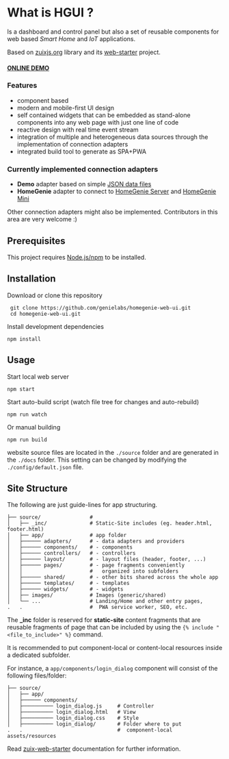 # What is HGUI ?

Is a dashboard and control panel but also a set of reusable
components for web based *Smart Home* and *IoT* applications.

Based on [zuixjs.org](https://zuixjs.org) library and its
[web-starter](https://github.com/zuixjs/zuix-web-starter) project.

#### **[ONLINE DEMO](https://genielabs.github.io/homegenie-web-ui)**

### Features

- component based
- modern and mobile-first UI design
- self contained widgets that can be embedded as stand-alone
components into any web page with just one line of code
- reactive design with real time event stream
- integration of multiple and heterogeneous data sources
through the implementation of connection adapters
- integrated build tool to generate as SPA+PWA

### Currently implemented connection adapters

- **Demo** adapter based on simple [JSON data files](https://github.com/genielabs/homegenie-web-ui/tree/master/source/app/adapters/demo)
- **HomeGenie** adapter to connect to [HomeGenie Server](https://github.com/genielabs/HomeGenie)
and [HomeGenie Mini](https://github.com/genielabs/homegenie-mini)

Other connection adapters might also be implemented.
Contributors in this area are very welcome :)


## Prerequisites

This project requires [Node.js/npm](https://www.npmjs.com/get-npm) to be installed.


## Installation

Download or clone this repository

     git clone https://github.com/genielabs/homegenie-web-ui.git
     cd homegenie-web-ui.git

Install development dependencies

    npm install

## Usage

Start local web server

    npm start

Start auto-build script (watch file tree for changes and auto-rebuild)

    npm run watch

Or manual building

    npm run build

website source files are located in the `./source` folder and are
generated in the `./docs` folder.
This setting can be changed by modifying the `./config/default.json` file.


## Site Structure

The following are just guide-lines for app structuring.

```
├── source/                #
│   ├── _inc/              # Static-Site includes (eg. header.html, footer.html)
│   ├── app/               # app folder
│   ├────── adapters/      # - data adapters and providers
│   ├────── components/    # - components
│   ├────── controllers/   # - controllers
│   ├────── layout/        # - layout files (header, footer, ...) 
│   ├────── pages/         # - page fragments conveniently
│   │                      #   organized into subfolders
│   ├────── shared/        # - other bits shared across the whole app
│   ├────── templates/     # - templates
│   ├────── widgets/       # - widgets
│   ├── images/            # Images (generic/shared)
│   └── ...                # Landing/Home and other entry pages,
.   .                      #  PWA service worker, SEO, etc.
```

The **_inc** folder is reserved for **static-site** content fragments that are
reusable fragments of page that can be included by using the
`{% include "<file_to_include>" %}` command.

It is recommended to put component-local or content-local resources inside
a dedicated subfolder.

For instance, a `app/components/login_dialog` component will consist
of the following files/folder:
```
├── source/
│   ├── app/
│   ├────── components/
│   ├────────── login_dialog.js     # Controller
│   ├────────── login_dialog.html   # View
│   ├────────── login_dialog.css    # Style
│   ├────────── login_dialog/       # Folder where to put
.   .                               #  component-local assets/resources
```

Read [zuix-web-starter](https://github.com/zuixjs/zuix-web-starter) documentation for further information.

